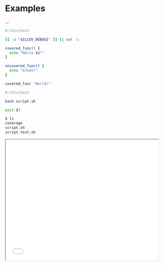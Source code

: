 # Examples
...
```bash
#!/bin/bash

[[ -z "${LCOV_DEBUG}" ]] || set -x

covered_func() {
  echo "Hello $1!"
}

uncovered_func() {
  echo "Great!"
}

covered_func "World!"
```
```bash
#!/bin/bash

bash script.sh

exit $?
```
```bash
$ ls
coverage
script.sh
script.test.sh
```
<iframe width="100%" height="400" src="basic/coverage/"></iframe>
